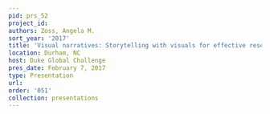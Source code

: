 ```yaml
---
pid: prs_52
project_id: 
authors: Zoss, Angela M.
sort_year: '2017'
title: 'Visual narratives: Storytelling with visuals for effective research presentations'
location: Durham, NC
host: Duke Global Challenge
pres_date: February 7, 2017
type: Presentation
url: 
order: '051'
collection: presentations
---
```

